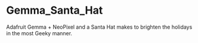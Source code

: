 Gemma_Santa_Hat
===============

Adafruit Gemma + NeoPixel and a Santa Hat makes to brighten the holidays in the most Geeky manner.
